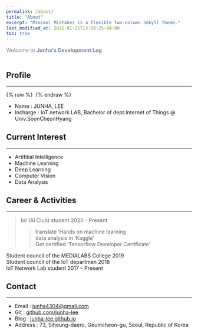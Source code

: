 ```yaml
---
permalink: /about/
title: "About"
excerpt: "Minimal Mistakes is a flexible two-column Jekyll theme."
last_modified_at: 2021-01-25T13:58:25-04:00
toc: true
---
```

<span style="color:lightslategray"> Welcome to **Junha's Development Log** </span>
<br/><br/>

## Profile
---
{% raw %} <img src="https://junha-lee.github.io/assets/images/junha.jpg" alt=""> {% endraw %}

* Name : JUNHA, LEE<br/>
* Incharge : IoT network LAB, Bachelor of dept.Internet of Things @ Univ.SoonCheonHyang<br/>

## Current Interest
---
* Artifitial Intelligence<br/>
* Machine Learning<br/>
* Deep Learning<br/>
* Computer Vision<br/>
* Data Analysis<br/>

## Career & Activities
---
>IoI (AI Club) student                      2020 - Present<br/>
> > translate ‘Hands on machine learning<br/>
> > data analysis in ‘Kaggle’<br/>
> > Get certified ‘Tensorflow Developer Certificate’<br/>

Student council of the MEDIALABS College   2019<br/>
Student council of the IoT departmen       2018<br/>
IoT Network Lab student         2017 – Present<br/>


## Contact
---
* Email : junha4304@gmail.com<br/>
* Git : [github.com/junha-lee](github.com/junha-lee)<br/>
* Blog : [junha-lee.github.io](junha-lee.github.io)<br/>
* Address : 73, Siheung-daero, Geumcheon-gu, Seoul, Republic of Korea<br/>
